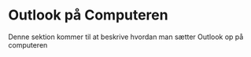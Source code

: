 # Outlook på Computeren

Denne sektion kommer til at beskrive hvordan man sætter Outlook op på computeren